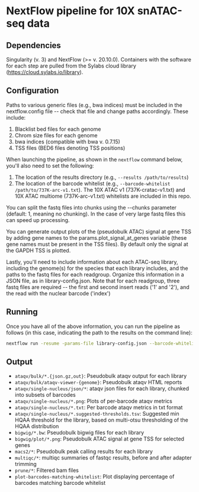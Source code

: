 # NextFlow pipeline for 10X snATAC-seq data

## Dependencies
Singularity (v. 3) and NextFlow (>= v. 20.10.0). Containers with the software for each step are pulled from the Sylabs cloud library (https://cloud.sylabs.io/library).


## Configuration
Paths to various generic files (e.g., bwa indices) must be included in the nextflow.config file -- check that file and change paths accordingly. These include:

1. Blacklist bed files for each genome
2. Chrom size files for each genome
3. bwa indices (compatible with bwa v. 0.7.15)
4. TSS files (BED6 files denoting TSS positions)

When launching the pipeline, as shown in the `nextflow` command below, you'll also need to set the following:

1. The location of the results directory (e.g., `--results /path/to/results`)
2. The location of the barcode whitelist (e.g., `--barcode-whitelist /path/to/737K-arc-v1.txt`). The 10X ATAC v1 (737K-cratac-v1.txt) and 10X ATAC multiome (737K-arc-v1.txt) whitelists are included in this repo.

You can split the fastq files into chunks using the --chunks parameter (default: 1, meaning no chunking). In the case of very large fastq files this can speed up processing.

You can generate output plots of the (pseudobulk ATAC) signal at gene TSS by adding gene names to the params.plot_signal_at_genes variable (these gene names must be present in the TSS files). By default only the signal at the GAPDH TSS is plotted.

Lastly, you'll need to include information about each ATAC-seq library, including the genome(s) for the species that each library includes, and the paths to the fastq files for each readgroup. Organize this information in a JSON file, as in library-config.json. Note that for each readgroup, three fastq files are required -- the first and second insert reads ('1' and '2'), and the read with the nuclear barcode ('index')

## Running
Once you have all of the above information, you can run the pipeline as follows (in this case, indicating the path to the results on the command line):

```bash
nextflow run -resume -params-file library-config.json --barcode-whitelist /path/to/737K-arc-v1.txt --results /path/to/results /path/to/main.nf
```

## Output
* `ataqv/bulk/*.{json.gz,out}`: Pseudobulk ataqv output for each library
* `ataqv/bulk/ataqv-viewer-{genome}`: Pseudobulk ataqv HTML reports
* `ataqv/single-nucleus/json/*`: ataqv json files for each library, chunked into subsets of barcodes
* `ataqv/single-nucleus/*.png`: Plots of per-barcode ataqv metrics
* `ataqv/single-nucleus/*.txt`: Per barcode ataqv metrics in txt format
* `ataqv/single-nucleus/*.suggested-thresholds.tsv`: Suggested min HQAA threshold for the library, based on multi-otsu thresholding of the HQAA distribution
* `bigwig/*.bw`: Pseudobulk bigwig files for each library
* `bigwig/plot/*.png`: Pseudobulk ATAC signal at gene TSS for selected genes
* `macs2/*`: Pseudobulk peak calling results for each library
* `multiqc/*`: multiqc summaries of fastqc results, before and after adapter trimming
* `prune/*`: Filtered bam files
* `plot-barcodes-matching-whitelist`: Plot displaying percentage of barcodes matching barcode whitelist

